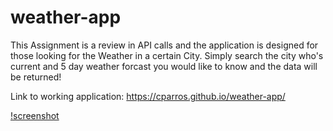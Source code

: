 # weather-app

This Assignment is a review in API calls and the application is designed for those looking for the Weather in a certain City. 
Simply search the city who's current and 5 day weather forcast you would like to know and the data will be returned! 

Link to working application: https://cparros.github.io/weather-app/

[!screenshot](./images/weather-app.png)
